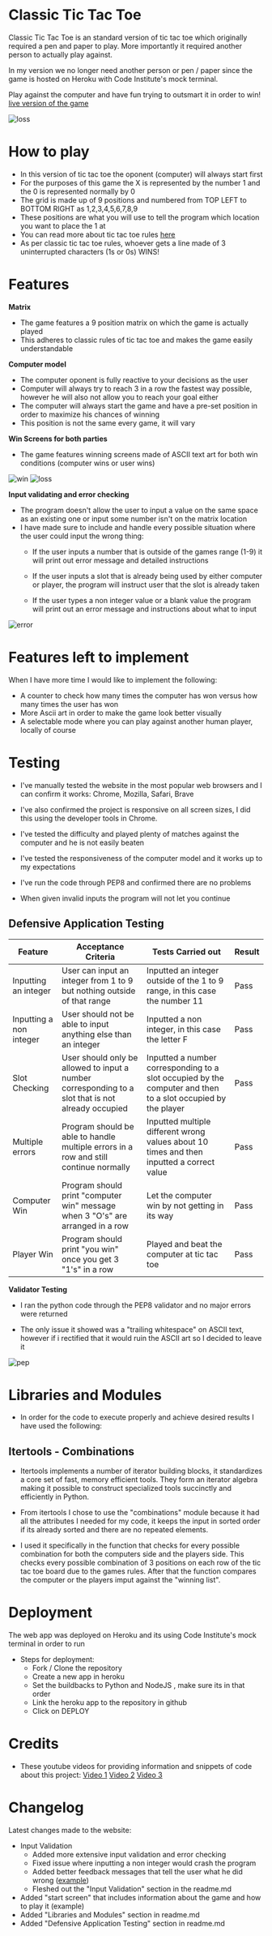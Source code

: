 # Classic Tic Tac Toe
Classic Tic Tac Toe is an standard version of tic tac toe which originally required a pen and paper to play. More importantly it required another person to actually play against. 

In my version we no longer need another person or pen / paper since the game is hosted on Heroku with Code Institute's mock terminal. 

Play against the computer and have fun trying to outsmart it in order to win! [live version of the game](https://pythonproject3-tictactoe.herokuapp.com/)

![loss](/images/tictacmain.PNG)

# How to play
- In this version of tic tac toe the oponent (computer) will always start first
- For the purposes of this game the X is represented by the number 1 and the 0 is represented normally by 0
- The grid is made up of 9 positions and numbered from TOP LEFT to BOTTOM RIGHT as 1,2,3,4,5,6,7,8,9
- These positions are what you will use to tell the program which location you want to place the 1 at
- You can read more about tic tac toe rules [here](https://en.wikipedia.org/wiki/Tic-tac-toe)
- As per classic tic tac toe rules, whoever gets a line made of 3 uninterrupted characters (1s or 0s) WINS!



# Features



**Matrix**
- The game features a 9 position matrix on which the game is actually played
- This adheres to classic rules of tic tac toe and makes the game easily understandable



**Computer model**

- The computer oponent is fully reactive to your decisions as the user
- Computer will always try to reach 3 in a row the fastest way possible, however he will also not allow you to reach your goal either
- The computer will always start the game and have a pre-set position in order to maximize his chances of winning
- This position is not the same every game, it will vary



**Win Screens for both parties**
 - The game features winning screens made of ASCII text art for both win conditions (computer wins or user wins)

![win](images/tictacwin.PNG)
![loss](/images/tictacmain.PNG)

**Input validating and error checking**

- The program doesn't allow the user to input a value on the same space as an existing one or input some number isn't on the matrix location
- I have made sure to include and handle every possible situation where the user could input the wrong thing:
    - If the user inputs a number that is outside of the games range (1-9) it will print out error message and detailed instructions

    - If the user inputs a slot that is already being used by either computer or player, the program will instruct user that the slot is already taken

    - If the user types a non integer value or a blank value the program will print out an error message and instructions about what to input


![error](images/feedbackmessage.PNG)


# Features left to implement

When I have more time I would like to implement the following:

-   A counter to check how many times the computer has won versus how many times the user has won
-   More Ascii art in order to make the game look better visually
-   A selectable mode where you can play against another human player, locally of course

# Testing
- I've manually tested the website in the most popular web browsers and I can confirm it works: Chrome, Mozilla, Safari, Brave

- I've also confirmed the project is responsive on all screen sizes, I did this using the developer tools in Chrome.

- I've tested the difficulty and played plenty of matches against the computer and he is not easily beaten

- I've tested the responsiveness of the computer model and it works up to my expectations

- I've run the code through PEP8 and confirmed there are no problems

- When given invalid inputs the program will not let you continue

## Defensive Application Testing
| Feature| Acceptance Criteria | Tests Carried out | Result |  
| --- | --- | --- | --- | 
| Inputting an integer| User can input an integer from 1 to 9 but nothing outside of that range | Inputted an integer outside of the 1 to 9 range, in this case the number 11| Pass |
| Inputting a non integer| User should not be able to input anything else than an integer | Inputted a non integer, in this case the letter F| Pass |
| Slot Checking| User should only be allowed to input a number corresponding to a slot that is not already occupied | Inputted a number corresponding to a slot occupied by the computer and then to a slot occupied by the player| Pass |
| Multiple errors| Program should be able to handle multiple errors in a row and still continue normally | Inputted multiple different wrong values about 10 times and then inputted a correct value| Pass |
| Computer Win| Program should print "computer win" message when 3 "O's" are arranged in a row| Let the computer win by not getting in its way| Pass |
| Player Win| Program should print "you win" once you get 3 "1's" in a row | Played and beat the computer at tic tac toe| Pass |



**Validator Testing**

- I ran the python code through the PEP8 validator and no major errors were returned

- The only issue it showed was a "trailing whitespace" on ASCII text, however if i rectified that it would ruin the ASCII art so I decided to leave it

![pep](images/trailingwhitespace.PNG)


# Libraries and Modules

- In order for the code to execute properly and achieve desired results I have used the following:

## Itertools - Combinations 

- Itertools implements a number of iterator building blocks, it standardizes a core set of fast, memory efficient tools. They form an iterator algebra making it possible to construct specialized tools succinctly and efficiently in Python.

- From itertools I chose to use the "combinations" module because it had all the attributes I needed for my code, it keeps the input in sorted order if its already sorted and there are no repeated elements.
- I used it specifically in the function that checks for every possible combination for both the computers side and the players side. This checks every possible combination of 3 positions on each row of the tic tac toe board due to the games rules. After that the function compares the computer or the players imput against the "winning list". 


# Deployment

The web app was deployed on Heroku and its using Code Institute's mock terminal in order to run

- Steps for deployment:
    - Fork / Clone the repository
    -  Create a new app in heroku
    -   Set the buildbacks to Python and NodeJS , make sure its in that order
    -   Link the heroku app to the repository in github
    -   Click on DEPLOY



# Credits

-   These youtube videos for providing information and snippets of code about this project: [Video 1](https://www.youtube.com/watch?v=BHh654_7Cmw)
[Video 2](https://www.youtube.com/watch?v=dK6gJw4-NCo)
[Video 3](https://www.youtube.com/watch?v=n2o8ckO-lfk)



# Changelog

Latest changes made to the website:
- Input Validation
    - Added more extensive input validation and error checking
    - Fixed issue where inputting a non integer would crash the program
    - Added better feedback messages that tell the user what he did wrong ([example](https://i.imgur.com/EyTs1KP.png))
    - Fleshed out the "Input Validation" section in the readme.md
- Added "start screen" that includes information about the game and how to play it (example)
- Added "Libraries and Modules" section in readme.md
- Added "Defensive Application Testing" section in readme.md

